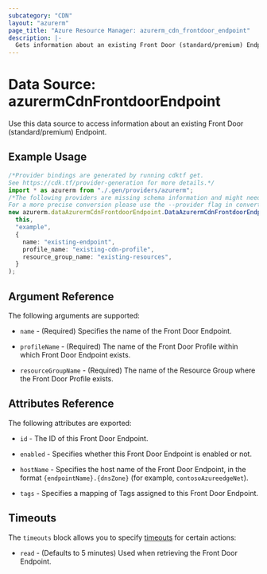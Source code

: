 ```yaml
---
subcategory: "CDN"
layout: "azurerm"
page_title: "Azure Resource Manager: azurerm_cdn_frontdoor_endpoint"
description: |-
  Gets information about an existing Front Door (standard/premium) Endpoint.
---
```


# Data Source: azurermCdnFrontdoorEndpoint

Use this data source to access information about an existing Front Door (standard/premium) Endpoint.

## Example Usage

```typescript
/*Provider bindings are generated by running cdktf get.
See https://cdk.tf/provider-generation for more details.*/
import * as azurerm from "./.gen/providers/azurerm";
/*The following providers are missing schema information and might need manual adjustments to synthesize correctly: azurerm.
For a more precise conversion please use the --provider flag in convert.*/
new azurerm.dataAzurermCdnFrontdoorEndpoint.DataAzurermCdnFrontdoorEndpoint(
  this,
  "example",
  {
    name: "existing-endpoint",
    profile_name: "existing-cdn-profile",
    resource_group_name: "existing-resources",
  }
);

```

## Argument Reference

The following arguments are supported:

*   `name` - (Required) Specifies the name of the Front Door Endpoint.

*   `profileName` - (Required) The name of the Front Door Profile within which Front Door Endpoint exists.

*   `resourceGroupName` - (Required) The name of the Resource Group where the Front Door Profile exists.

## Attributes Reference

The following attributes are exported:

*   `id` - The ID of this Front Door Endpoint.

*   `enabled` - Specifies whether this Front Door Endpoint is enabled or not.

*   `hostName` - Specifies the host name of the Front Door Endpoint, in the format `{endpointName}.{dnsZone}` (for example, `contosoAzureedgeNet`).

*   `tags` - Specifies a mapping of Tags assigned to this Front Door Endpoint.

## Timeouts

The `timeouts` block allows you to specify [timeouts](https://www.terraform.io/language/resources/syntax#operation-timeouts) for certain actions:

* `read` - (Defaults to 5 minutes) Used when retrieving the Front Door Endpoint.
